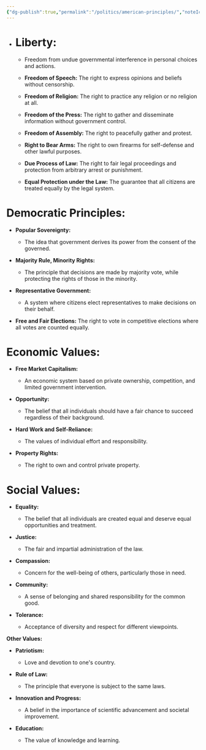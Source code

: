 ```yaml
---
{"dg-publish":true,"permalink":"/politics/american-principles/","noteIcon":""}
---
```


- # **Liberty:** 
	- Freedom from undue governmental interference in personal choices and actions.
    
	- **Freedom of Speech:** The right to express opinions and beliefs without censorship.
    
	- **Freedom of Religion:** The right to practice any religion or no religion at all.
    
	- **Freedom of the Press:** The right to gather and disseminate information without government control.
    
	- **Freedom of Assembly:** The right to peacefully gather and protest.
    
	- **Right to Bear Arms:** The right to own firearms for self-defense and other lawful purposes.
    
	- **Due Process of Law:** The right to fair legal proceedings and protection from arbitrary arrest or punishment.
    
	- **Equal Protection under the Law:** The guarantee that all citizens are treated equally by the legal system.
    

# **Democratic Principles:**

- **Popular Sovereignty:** 
	- The idea that government derives its power from the consent of the governed.
    
- **Majority Rule, Minority Rights:** 
	- The principle that decisions are made by majority vote, while protecting the rights of those in the minority.
    
- **Representative Government:** 
	- A system where citizens elect representatives to make decisions on their behalf.
    
- **Free and Fair Elections:**
	The right to vote in competitive elections where all votes are counted equally.
    

# **Economic Values:**

- **Free Market Capitalism:** 
	- An economic system based on private ownership, competition, and limited government intervention.
    
- **Opportunity:** 
	- The belief that all individuals should have a fair chance to succeed regardless of their background.
    
- **Hard Work and Self-Reliance:**
	- The values of individual effort and responsibility.
    
- **Property Rights:** 
	- The right to own and control private property.
    

# **Social Values:**

- **Equality:** 
	- The belief that all individuals are created equal and deserve equal opportunities and treatment.
    
- **Justice:** 
	- The fair and impartial administration of the law.
    
- **Compassion:** 
	- Concern for the well-being of others, particularly those in need.
    
- **Community:** 
	- A sense of belonging and shared responsibility for the common good.
    
- **Tolerance:** 
	- Acceptance of diversity and respect for different viewpoints.
    

**Other Values:**

- **Patriotism:** 
	- Love and devotion to one's country.
    
- **Rule of Law:** 
	- The principle that everyone is subject to the same laws.
    
- **Innovation and Progress:** 
	- A belief in the importance of scientific advancement and societal improvement.
    
- **Education:** 
	- The value of knowledge and learning.